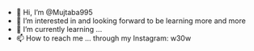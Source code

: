 - 👋 Hi, I’m @Mujtaba995
- 👀 I’m interested in and looking forward to be learning more and more 
- 🌱 I’m currently learning ...
- 📫 How to reach me ... through my Instagram: w30w

